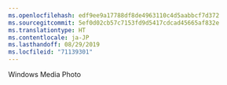 ```yaml
---
ms.openlocfilehash: edf9ee9a17788df8de4963110c4d5aabbcf7d372
ms.sourcegitcommit: 5ef0d02cb57c7153fd9d5417cdcad45665af832e
ms.translationtype: HT
ms.contentlocale: ja-JP
ms.lasthandoff: 08/29/2019
ms.locfileid: "71139301"
---
```

Windows Media Photo